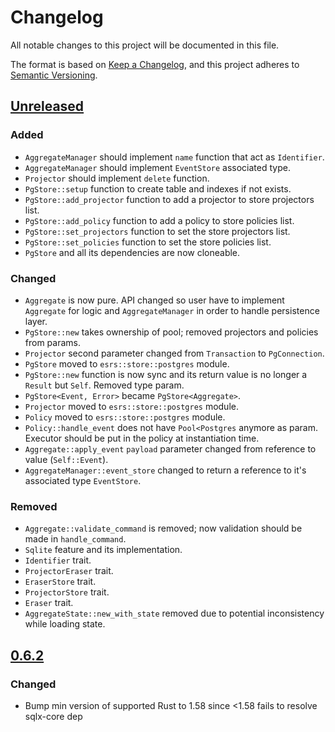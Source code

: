 # Changelog

All notable changes to this project will be documented in this file.

The format is based on [Keep a Changelog](https://keepachangelog.com/en/1.0.0/),
and this project adheres to [Semantic Versioning](https://semver.org/spec/v2.0.0.html).

## [Unreleased]

### Added

- `AggregateManager` should implement `name` function that act as `Identifier`.
- `AggregateManager` should implement `EventStore` associated type.
- `Projector` should implement `delete` function.
- `PgStore::setup` function to create table and indexes if not exists.
- `PgStore::add_projector` function to add a projector to store projectors list.
- `PgStore::add_policy` function to add a policy to store policies list.
- `PgStore::set_projectors` function to set the store projectors list.
- `PgStore::set_policies` function to set the store policies list.
- `PgStore` and all its dependencies are now cloneable.

### Changed

- `Aggregate` is now pure. API changed so user have to implement `Aggregate` for logic and `AggregateManager` in 
  order to handle persistence layer.
- `PgStore::new` takes ownership of pool; removed projectors and policies from params.
- `Projector` second parameter changed from `Transaction` to `PgConnection`.
- `PgStore` moved to `esrs::store::postgres` module.
- `PgStore::new` function is now sync and its return value is no longer a `Result` but `Self`. Removed type param.
- `PgStore<Event, Error>` became `PgStore<Aggregate>`.
- `Projector` moved to `esrs::store::postgres` module.
- `Policy` moved to `esrs::store::postgres` module.
- `Policy::handle_event` does not have `Pool<Postgres` anymore as param. Executor should be put in the policy at 
  instantiation time.
- `Aggregate::apply_event` `payload` parameter changed from reference to value (`Self::Event`).
- `AggregateManager::event_store` changed to return a reference to it's associated type `EventStore`.

### Removed

- `Aggregate::validate_command` is removed; now validation should be made in `handle_command`.
- `Sqlite` feature and its implementation.
- `Identifier` trait.
- `ProjectorEraser` trait.
- `EraserStore` trait.
- `ProjectorStore` trait.
- `Eraser` trait.
- `AggregateState::new_with_state` removed due to potential inconsistency while loading state.

## [0.6.2]

### Changed

- Bump min version of supported Rust to 1.58 since <1.58 fails to resolve sqlx-core dep

[Unreleased]: https://github.com/primait/event_sourcing.rs/compare/0.6.2...HEAD
[0.6.2]: https://github.com/primait/event_sourcing.rs/compare/0.6.1...0.6.2
